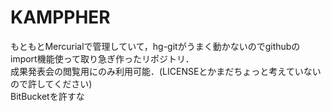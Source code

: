 # KAMPPHER
もともとMercurialで管理していて，hg-gitがうまく動かないのでgithubのimport機能使って取り急ぎ作ったリポジトリ．  
成果発表会の閲覧用にのみ利用可能．(LICENSEとかまだちょっと考えていないので許してください)  
BitBucketを許すな
